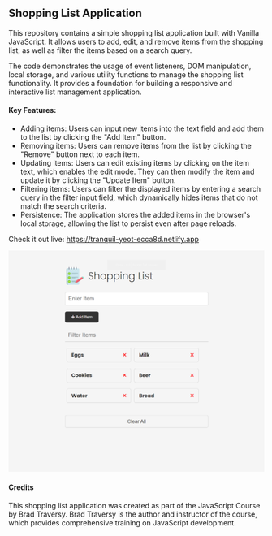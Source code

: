 ## Shopping List Application

This repository contains a simple shopping list application built with Vanilla JavaScript. It allows users to add, edit, and remove items from the shopping list, as well as filter the items based on a search query.

The code demonstrates the usage of event listeners, DOM manipulation, local storage, and various utility functions to manage the shopping list functionality. It provides a foundation for building a responsive and interactive list management application.

#### Key Features:

- Adding items: Users can input new items into the text field and add them to the list by clicking the "Add Item" button.
- Removing items: Users can remove items from the list by clicking the "Remove" button next to each item.
- Updating items: Users can edit existing items by clicking on the item text, which enables the edit mode. They can then modify the item and update it by clicking the "Update Item" button.
- Filtering items: Users can filter the displayed items by entering a search query in the filter input field, which dynamically hides items that do not match the search criteria.
- Persistence: The application stores the added items in the browser's local storage, allowing the list to persist even after page reloads.

Check it out live: https://tranquil-yeot-ecca8d.netlify.app

![Screen projektu](images/screen.png)

#### Credits

This shopping list application was created as part of the JavaScript Course by Brad Traversy. Brad Traversy is the author and instructor of the course, which provides comprehensive training on JavaScript development.
